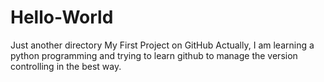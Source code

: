 # Hello-World
Just another directory
My First Project on GitHub 
Actually, I am learning a python programming and trying to learn github to manage the version controlling in the best way.
